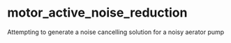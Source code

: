 # motor_active_noise_reduction
Attempting to generate a noise cancelling solution for a noisy aerator pump
